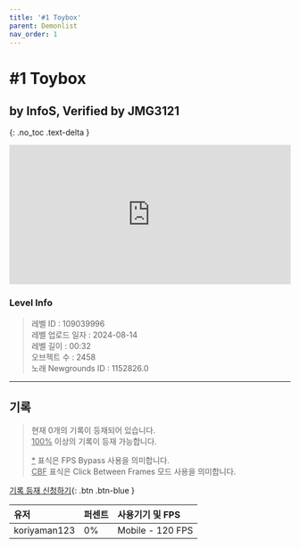 ```yaml
---   
title: '#1 Toybox'   
parent: Demonlist   
nav_order: 1   
---
```

# #1 Toybox   
## by InfoS, Verified by JMG3121   
{: .no_toc .text-delta }   
<p>
<iframe allow="accelerometer; autoplay; clipboard-write; encrypted-media; gyroscope; picture-in-picture" allowfullscreen="true" frameborder="0" height="250px" src="https://www.youtube.com/embed/DWCOTtI0Al4" width="100%"></iframe>
</p>

### Level Info
> 레벨 ID : 109039996   
> 레벨 업로드 일자 : 2024-08-14   
> 레벨 길이 : 00:32   
> 오브젝트 수 : 2458   
> 노래 Newgrounds ID : 1152826.0   




---

## 기록   

> 현재 0개의 기록이 등재되어 있습니다.  
> <U>100%</U> 이상의 기록이 등재 가능합니다. 
>    
> <U>*</U> 표식은 FPS Bypass 사용을 의미합니다.   
> <U>CBF</U>  표식은 Click Between Frames 모드 사용을 의미합니다.   

[기록 등재 신청하기](https://gmdquackforum.site/submit.html){: .btn .btn-blue }   

| 유저         | 퍼센트             | 사용기기 및 FPS |   
|:-------------|:------------------|:---------------|   
| koriyaman123  | 0%               | Mobile - 120 FPS |   
